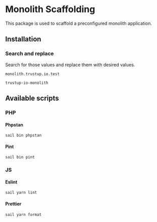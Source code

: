 # Monolith Scaffolding

This package is used to scaffold a preconfigured monolith application.

## Installation

### Search and replace

Search for those values and replace them with desired values.

```shell
monolith.trustup.io.test
```

```shell
trustup-io-monolith
```

## Available scripts

### PHP

#### Phpstan

```shell
sail bin phpstan
```

#### Pint

```shell
sail bin pint
```

### JS

#### Eslint

```shell
sail yarn lint
```

#### Prettier

```shell
sail yarn format
```
